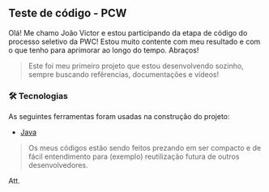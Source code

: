 ## Teste de código - PCW

Olá! Me chamo João Victor e estou participando da etapa de código do processo seletivo da PWC! Estou muito contente com meu resultado e com o que tenho para aprimorar ao longo do tempo. Abraços!

> Este foi meu primeiro projeto que estou desenvolvendo sozinho, sempre buscando refêrencias, documentações e vídeos!

### 🛠 Tecnologias

As seguintes ferramentas foram usadas na construção do projeto:

- [Java ](https://www.oracle.com/java/technologies/downloads/)

> Os meus códigos estão sendo feitos prezando em ser compacto e de fácil entendimento para (exemplo) reutilização futura de outros desenvolvedores.

Att.
